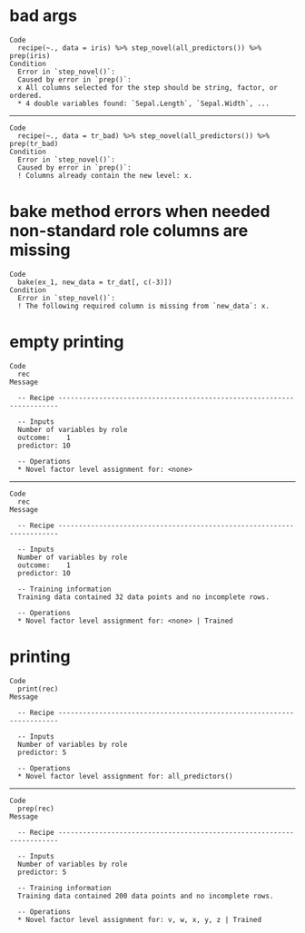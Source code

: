 # bad args

    Code
      recipe(~., data = iris) %>% step_novel(all_predictors()) %>% prep(iris)
    Condition
      Error in `step_novel()`:
      Caused by error in `prep()`:
      x All columns selected for the step should be string, factor, or ordered.
      * 4 double variables found: `Sepal.Length`, `Sepal.Width`, ...

---

    Code
      recipe(~., data = tr_bad) %>% step_novel(all_predictors()) %>% prep(tr_bad)
    Condition
      Error in `step_novel()`:
      Caused by error in `prep()`:
      ! Columns already contain the new level: x.

# bake method errors when needed non-standard role columns are missing

    Code
      bake(ex_1, new_data = tr_dat[, c(-3)])
    Condition
      Error in `step_novel()`:
      ! The following required column is missing from `new_data`: x.

# empty printing

    Code
      rec
    Message
      
      -- Recipe ----------------------------------------------------------------------
      
      -- Inputs 
      Number of variables by role
      outcome:    1
      predictor: 10
      
      -- Operations 
      * Novel factor level assignment for: <none>

---

    Code
      rec
    Message
      
      -- Recipe ----------------------------------------------------------------------
      
      -- Inputs 
      Number of variables by role
      outcome:    1
      predictor: 10
      
      -- Training information 
      Training data contained 32 data points and no incomplete rows.
      
      -- Operations 
      * Novel factor level assignment for: <none> | Trained

# printing

    Code
      print(rec)
    Message
      
      -- Recipe ----------------------------------------------------------------------
      
      -- Inputs 
      Number of variables by role
      predictor: 5
      
      -- Operations 
      * Novel factor level assignment for: all_predictors()

---

    Code
      prep(rec)
    Message
      
      -- Recipe ----------------------------------------------------------------------
      
      -- Inputs 
      Number of variables by role
      predictor: 5
      
      -- Training information 
      Training data contained 200 data points and no incomplete rows.
      
      -- Operations 
      * Novel factor level assignment for: v, w, x, y, z | Trained

